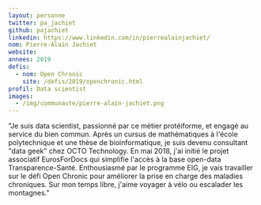 ```yaml
---
layout: personne
twitter: pa_jachiet
github: pajachiet
linkedin: https://www.linkedin.com/in/pierrealainjachiet/
nom: Pierre-Alain Jachiet
website:
annees: 2019
defis:
  - nom: Open Chronic
    site: /defis/2019/openchronic.html
profil: Data scientist
images:
  - /img/communaute/pierre-alain-jachiet.png
---
```


"Je suis data scientist, passionné par ce métier protéiforme, et engagé au service du bien commun. Après un cursus de mathématiques à l'école polytechnique et une thèse de bioinformatique, je suis devenu consultant "data geek" chez OCTO Technology. En mai 2018, j'ai initié le projet associatif EurosForDocs qui simplifie l'accès à la base open-data Transparence-Santé. Enthousiasmé par le programme EIG, je vais travailler sur le défi Open Chronic pour améliorer la prise en charge des maladies chroniques. Sur mon temps libre, j'aime voyager à vélo ou escalader les montagnes."
